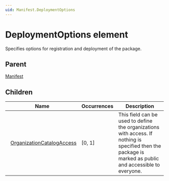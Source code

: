 ```yaml
---
uid: Manifest.DeploymentOptions
---
```


# DeploymentOptions element

Specifies options for registration and deployment of the package.

## Parent

[Manifest](xref:Manifest)

## Children

|Name|Occurrences|Description|
|--- |--- |--- |
|&nbsp;&nbsp;[OrganizationCatalogAccess](xref:Manifest.DeploymentOptions.OrganizationCatalogAccess)|[0, 1]|This field can be used to define the organizations with access. If nothing is specified then the package is marked as public and accessible to everyone.|
